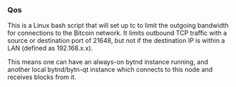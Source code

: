 ### Qos ###

This is a Linux bash script that will set up tc to limit the outgoing bandwidth for connections to the Bitcoin network. It limits outbound TCP traffic with a source or destination port of 21648, but not if the destination IP is within a LAN (defined as 192.168.x.x).

This means one can have an always-on bytnd instance running, and another local bytnd/bytn-qt instance which connects to this node and receives blocks from it.
